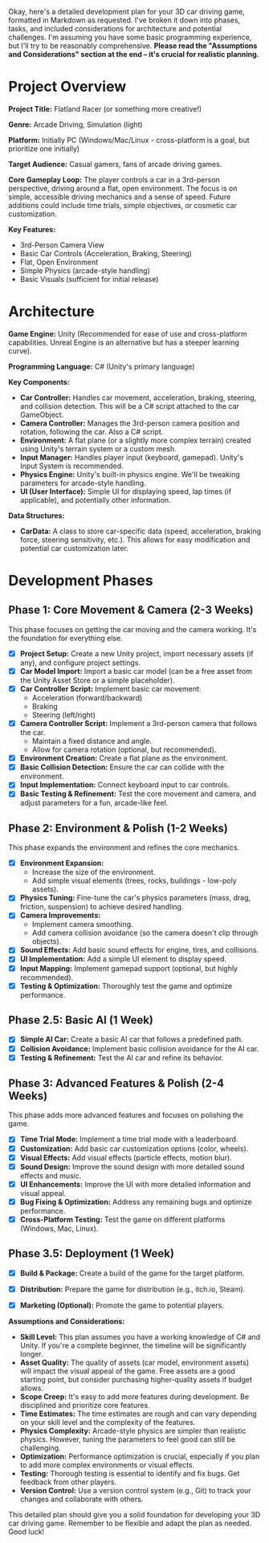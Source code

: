 Okay, here's a detailed development plan for your 3D car driving game, formatted in Markdown as requested.  I've broken it down into phases, tasks, and included considerations for architecture and potential challenges.  I'm assuming you have some basic programming experience, but I'll try to be reasonably comprehensive.  **Please read the "Assumptions and Considerations" section at the end – it's crucial for realistic planning.**

# Project Overview

**Project Title:** Flatland Racer (or something more creative!)

**Genre:** Arcade Driving, Simulation (light)

**Platform:** Initially PC (Windows/Mac/Linux - cross-platform is a goal, but prioritize one initially)

**Target Audience:** Casual gamers, fans of arcade driving games.

**Core Gameplay Loop:** The player controls a car in a 3rd-person perspective, driving around a flat, open environment.  The focus is on simple, accessible driving mechanics and a sense of speed.  Future additions could include time trials, simple objectives, or cosmetic car customization.

**Key Features:**

*   3rd-Person Camera View
*   Basic Car Controls (Acceleration, Braking, Steering)
*   Flat, Open Environment
*   Simple Physics (arcade-style handling)
*   Basic Visuals (sufficient for initial release)

# Architecture

**Game Engine:** Unity (Recommended for ease of use and cross-platform capabilities. Unreal Engine is an alternative but has a steeper learning curve).

**Programming Language:** C# (Unity's primary language)

**Key Components:**

*   **Car Controller:**  Handles car movement, acceleration, braking, steering, and collision detection.  This will be a C# script attached to the car GameObject.
*   **Camera Controller:**  Manages the 3rd-person camera position and rotation, following the car.  Also a C# script.
*   **Environment:**  A flat plane (or a slightly more complex terrain) created using Unity's terrain system or a custom mesh.
*   **Input Manager:** Handles player input (keyboard, gamepad). Unity's Input System is recommended.
*   **Physics Engine:** Unity's built-in physics engine.  We'll be tweaking parameters for arcade-style handling.
*   **UI (User Interface):**  Simple UI for displaying speed, lap times (if applicable), and potentially other information.

**Data Structures:**

*   **CarData:**  A class to store car-specific data (speed, acceleration, braking force, steering sensitivity, etc.).  This allows for easy modification and potential car customization later.

# Development Phases

## Phase 1: Core Movement & Camera (2-3 Weeks)

This phase focuses on getting the car moving and the camera working.  It's the foundation for everything else.

*   [x] **Project Setup:** Create a new Unity project, import necessary assets (if any), and configure project settings.
*   [x] **Car Model Import:** Import a basic car model (can be a free asset from the Unity Asset Store or a simple placeholder).
*   [x] **Car Controller Script:** Implement basic car movement:
    *   Acceleration (forward/backward)
    *   Braking
    *   Steering (left/right)
*   [x] **Camera Controller Script:** Implement a 3rd-person camera that follows the car.
    *   Maintain a fixed distance and angle.
    *   Allow for camera rotation (optional, but recommended).
*   [x] **Environment Creation:** Create a flat plane as the environment.
*   [x] **Basic Collision Detection:** Ensure the car can collide with the environment.
*   [x] **Input Implementation:**  Connect keyboard input to car controls.
*   [x] **Basic Testing & Refinement:**  Test the core movement and camera, and adjust parameters for a fun, arcade-like feel.

## Phase 2: Environment & Polish (1-2 Weeks)

This phase expands the environment and refines the core mechanics.

*   [x] **Environment Expansion:**
    *   Increase the size of the environment.
    *   Add simple visual elements (trees, rocks, buildings - low-poly assets).
*   [x] **Physics Tuning:** Fine-tune the car's physics parameters (mass, drag, friction, suspension) to achieve desired handling.
*   [x] **Camera Improvements:**
    *   Implement camera smoothing.
    *   Add camera collision avoidance (so the camera doesn't clip through objects).
*   [x] **Sound Effects:** Add basic sound effects for engine, tires, and collisions.
*   [x] **UI Implementation:** Add a simple UI element to display speed.
*   [x] **Input Mapping:** Implement gamepad support (optional, but highly recommended).
*   [x] **Testing & Optimization:** Thoroughly test the game and optimize performance.

## Phase 2.5: Basic AI (1 Week)

*   [x] **Simple AI Car:** Create a basic AI car that follows a predefined path.
*   [x] **Collision Avoidance:** Implement basic collision avoidance for the AI car.
*   [x] **Testing & Refinement:** Test the AI car and refine its behavior.

## Phase 3:  Advanced Features & Polish (2-4 Weeks)

This phase adds more advanced features and focuses on polishing the game.

*   [x] **Time Trial Mode:** Implement a time trial mode with a leaderboard.
*   [x] **Customization:** Add basic car customization options (color, wheels).
*   [x] **Visual Effects:** Add visual effects (particle effects, motion blur).
*   [x] **Sound Design:** Improve the sound design with more detailed sound effects and music.
*   [x] **UI Enhancements:** Improve the UI with more detailed information and visual appeal.
*   [x] **Bug Fixing & Optimization:**  Address any remaining bugs and optimize performance.
*   [x] **Cross-Platform Testing:** Test the game on different platforms (Windows, Mac, Linux).

## Phase 3.5:  Deployment (1 Week)

*   [x] **Build & Package:** Create a build of the game for the target platform.
*   [x] **Distribution:**  Prepare the game for distribution (e.g., itch.io, Steam).
*   [x] **Marketing (Optional):** Promote the game to potential players.



**Assumptions and Considerations:**

*   **Skill Level:** This plan assumes you have a working knowledge of C# and Unity.  If you're a complete beginner, the timeline will be significantly longer.
*   **Asset Quality:** The quality of assets (car model, environment assets) will impact the visual appeal of the game.  Free assets are a good starting point, but consider purchasing higher-quality assets if budget allows.
*   **Scope Creep:** It's easy to add more features during development.  Be disciplined and prioritize core features.
*   **Time Estimates:** The time estimates are rough and can vary depending on your skill level and the complexity of the features.
*   **Physics Complexity:**  Arcade-style physics are simpler than realistic physics.  However, tuning the parameters to feel good can still be challenging.
*   **Optimization:**  Performance optimization is crucial, especially if you plan to add more complex environments or visual effects.
*   **Testing:**  Thorough testing is essential to identify and fix bugs.  Get feedback from other players.
*   **Version Control:** Use a version control system (e.g., Git) to track your changes and collaborate with others.



This detailed plan should give you a solid foundation for developing your 3D car driving game. Remember to be flexible and adapt the plan as needed. Good luck!